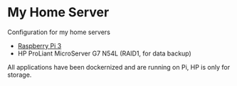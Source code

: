 # My Home Server

Configuration for my home servers

- [Raspberry Pi 3](https://www.raspberrypi.org/products/raspberry-pi-3-model-b/)
- HP ProLiant MicroServer G7 N54L (RAID1, for data backup)

All applications have been dockernized and are running on Pi, HP is only for storage.
